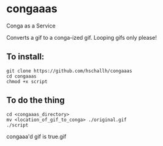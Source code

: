 # congaaas
Conga as a Service

Converts a gif to a conga-ized gif. Looping gifs only please!

## To install:
```
git clone https://github.com/hschallh/congaaas
cd congaaas
chmod +x script
```


## To do the thing
```
cd <congaaas_directory>
mv <location_of_gif_to_conga> ./original.gif
./script
```

congaaa'd gif is true.gif
